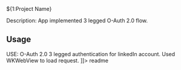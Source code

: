 <snippet>
  <content><![CDATA[
  
# ${1:Project Name}
Description: App implemented 3 legged O-Auth 2.0 flow.

## Usage
USE: O-Auth 2.0 3 legged authentication for linkedIn account. Used WKWebView to load request. 
]]></content>
  <tabTrigger>readme</tabTrigger>
</snippet>

